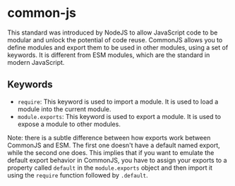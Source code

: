 # common-js

This standard was introduced by NodeJS to allow JavaScript code to be modular and unlock the potential of code reuse.
CommonJS allows you to define modules and export them to be used in other modules, using a set of keywords. It is 
different from ESM modules, which are the standard in modern JavaScript.

## Keywords

- `require`: This keyword is used to import a module. It is used to load a module into the current module.
- `module.exports`: This keyword is used to export a module. It is used to expose a module to other modules.

Note: there is a subtle difference between how exports work between CommonJS and ESM. The first one doesn't have a 
default named export, while the second one does. This implies that if you want to emulate the default export behavior
in CommonJS, you have to assign your exports to a property called `default` in the `module.exports` object and then 
import it using the `require` function followed by `.default`.
